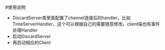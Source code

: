 #使用说明
- DiscardServer类里面配置了channel连接后的handler，比如TimeServerHandler，这个可以根据自己的需要随意修改。client端也有事件处理Handler
- 启动DiscardServer
- 再启动相应的Client

